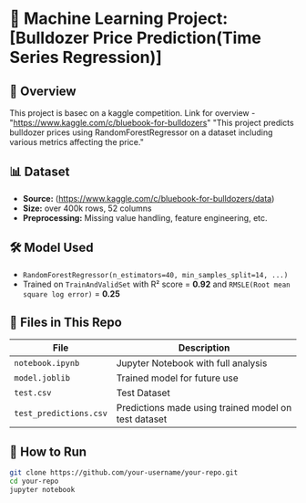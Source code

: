 # 🚀 Machine Learning Project: [Bulldozer Price Prediction(Time Series Regression)]

## 📌 Overview
This project is basec on a kaggle competition. Link for overview - "https://www.kaggle.com/c/bluebook-for-bulldozers" 
"This project predicts bulldozer prices using RandomForestRegressor on a dataset including various metrics affecting the price."

## 📊 Dataset
- **Source:** (https://www.kaggle.com/c/bluebook-for-bulldozers/data)
- **Size:** over 400k rows, 52 columns
- **Preprocessing:** Missing value handling, feature engineering, etc.

## 🛠️ Model Used
- `RandomForestRegressor(n_estimators=40, min_samples_split=14, ...)`
- Trained on `TrainAndValidSet` with R² score = **0.92** and `RMSLE(Root mean square log error)` = **0.25**

## 📂 Files in This Repo
| File | Description |
|------|------------|
| `notebook.ipynb` | Jupyter Notebook with full analysis |
| `model.joblib` | Trained model for future use |
| `test.csv` | Test Dataset  |
| `test_predictions.csv` | Predictions made using trained model on test dataset |

## 🚀 How to Run
```bash
git clone https://github.com/your-username/your-repo.git
cd your-repo
jupyter notebook
